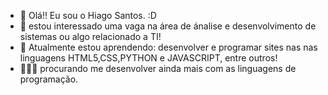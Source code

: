 - 👋 Olá!! Eu sou o Hiago Santos. :D
- 👀 estou interessado uma vaga na área de  ánalise e desenvolvimento de sistemas ou algo relacionado a  TI!
- 🌱 Atualmente estou aprendendo: desenvolver e programar sites nas nas linguagens HTML5,CSS,PYTHON e JAVASCRIPT, entre outros!
- 👨🏻‍💻 procurando me desenvolver ainda mais com as linguagens de programação.


